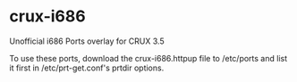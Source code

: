 # crux-i686

Unofficial i686 Ports overlay for CRUX 3.5

To use these ports, download the crux-i686.httpup file to /etc/ports
and list it first in /etc/prt-get.conf's prtdir options.
